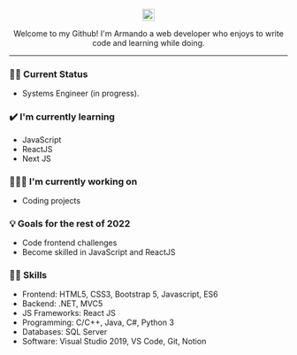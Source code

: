 <p align='center'>
<a href="https://www.linkedin.com/in/armandonery34/">
  <img align="center" alt="Linkedin" width="22px" src="https://cdn.jsdelivr.net/npm/simple-icons@v3/icons/linkedin.svg" />
</a>
</p>

<p align="center">Welcome to my Github! I'm Armando a web developer who enjoys to write code and learning while doing.</p>
<hr>

### 🙎‍♂️ Current Status
- Systems Engineer (in progress).

### ✔️ I'm currently learning
- JavaScript
- ReactJS 
- Next JS

### 👨🏽‍💻 I'm currently working on
- Coding projects 

### 💡 Goals for the rest of 2022
- Code frontend challenges
- Become skilled in JavaScript and ReactJS

### 🧙‍♂️ Skills
- Frontend: HTML5, CSS3, Bootstrap 5, Javascript, ES6
- Backend: .NET, MVC5
- JS Frameworks: React JS
- Programming: C/C++, Java, C#, Python 3
- Databases: SQL Server
- Software: Visual Studio 2019, VS Code, Git, Notion
